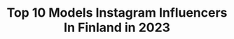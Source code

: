 ---
title: Top 10 Models Instagram Influencers In Finland in 2023
description: >-
  Find top models Instagram influencers in Finland in 2023. Most popular hashtags: #tb #model #portrait.
platform: Instagram
hits: 55
text_top: Analyze the most popular Instagram accounts on inBeat.
text_bottom: inBeat aggregates 55 Instagram influencers like this in Finland for you to contact.
profiles:
  - username: "constanze_buss"
    fullname: >-
      ☀️Constanze Buss
    bio: >-
      Professional MODEL ✍🏻content creator, journalist|#thoughts #columns #modeling #beautiful #sharefeelings 👉2nd Profile @fishinginstyles 🎣👗
    location: "Finland"
    followers: 9844
    engagement: 1125
    commentsToLikes: 0.193082
    id: ck5ckmm0ox6oi0i112ltc6mg6
    verified: false
    hashtags: "#classicmodel, #visitwildtaiga, #travelblogger, #hiking"
  - username: "valerievenomofficial"
    fullname: >-
      𝖁𝖆𝖑𝖊𝖗𝖎𝖊 𝖁𝖊𝖓𝖔𝖒
    bio: >-
      -Official account of Finnish alternative model Valerie Venom 👑 -Follow my second account too @valerievenomx ❤️ -Printshop:
    location: "Finland"
    followers: 5216
    engagement: 2092
    commentsToLikes: 0.046555
    id: ck5zj9aw4h6f50i14th7jhjy6
    verified: false
    hashtags: "#breastreductionsurgery, #dreamteam, #tbt, #throwback"
  - username: "laurapauliinat"
    fullname: >-
      Laura Pauliina
    bio: >-
      💋 Sensual model 📩 Send dm for collabs 💋 30 Years old 📍Helsinki/Finland ☕ Coffeeholic
    location: "Finland"
    followers: 11984
    engagement: 768
    commentsToLikes: 0.090713
    id: ckf5uf7jakom10j233xoeelsm
    verified: false
    hashtags: ""
  - username: "hannalehi"
    fullname: >-
      Hanna
    bio: >-
      Hairdresser |Make-Up Artist|Tampere | Finland Model (DM for collab) 💋🌴 My 💇‍♀️ work @hairbyhannalehi Ajanvaraukset⬇️
    location: "Finland"
    followers: 6950
    engagement: 1221
    commentsToLikes: 0.058972
    id: ck8swn5ylelid0j783bpb0op3
    verified: false
    hashtags: "#fall, #motivation, #newweek, #tb"
  - username: "hillakortetjarvi"
    fullname: >-
      Hilla Kortetjärvi
    bio: >-
      Crossfit & Swimming "HILLA" gives you 20% off from your Ambronite order! 👑 Miss model of the world Finland 2015 👑 Miss Turku 2015
    location: "Finland"
    followers: 11472
    engagement: 1804
    commentsToLikes: 0.021260
    id: ckf5mnxdkuomf0j236xapwnp6
    verified: false
    hashtags: "#summer, #ambronite, #swimming, #tb"
  - username: "snybe"
    fullname: >-
      Stina ”Modeling me”
    bio: >-
      #aikuismalli #mainosmalli #modelling #model #tfcd tv-sarja ja elokuva-avustaja Fashionmodelagencyfinland Clamosstudio Behave or Be blocked
    location: "Finland"
    followers: 19224
    engagement: 192
    commentsToLikes: 0.106517
    id: ck0w0cnxpdir00i191vk69jda
    verified: false
    hashtags: "#kaatismiitti, #ageisjustanumber, #modelover50, #bestagermodel"
  - username: "mineamikaela"
    fullname: >-
      𝐌𝐈𝐍𝐄𝐀 𝐌𝐈𝐊𝐀𝐄𝐋𝐀
    bio: >-
      ◌ ⚕ Med Student ◌ 🌸 Model ◌ 💬 Contact & inquiries via DM
    location: "Finland"
    followers: 6977
    engagement: 1529
    commentsToLikes: 0.032834
    id: ck5zymd0ga4tk0i14u3d1mdkh
    verified: false
    hashtags: "#la, #tkk, #tlk"
  - username: "susanna_penttila"
    fullname: >-
      Susanna Penttilä
    bio: >-
      Mom Ferrer company owner Finnish media person Playboy model USA
    location: "Finland"
    followers: 32538
    engagement: 487
    commentsToLikes: 0.019544
    id: ckf5rgu9acmir0j23pudcski6
    verified: false
    hashtags: "#gameday, #win, #saturdayvibes, #mrgreen"
  - username: "michaela.soderholm"
    fullname: >-
      Michaela Söderholm
    bio: >-
      Journalist | Host | Model Miss Universe Finland 2017
    location: "Finland"
    followers: 11978
    engagement: 606
    commentsToLikes: 0.032210
    id: ckf5rn62td9vj0j236fusmcum
    verified: false
    hashtags: "#tb, #eleganceisanattitude, #suurmestari, #longinesdolcevita"
  - username: "lottahintsa"
    fullname: >-
      Lotta Hintsa | Climber
    bio: >-
      🏔 Climber 🇫🇮 Model 👜 Economist 👑 Miss Finland 2013 Business inquiries: emma@mellakkamanagement.fi 📺YouTube📺⬇️
    location: "Finland"
    followers: 56532
    engagement: 544
    commentsToLikes: 0.020524
    id: ck55owg7h99j10i117d2drs12
    verified: true
    hashtags: "#adventure, #inari, #climbing, #nevernotexploring"
---